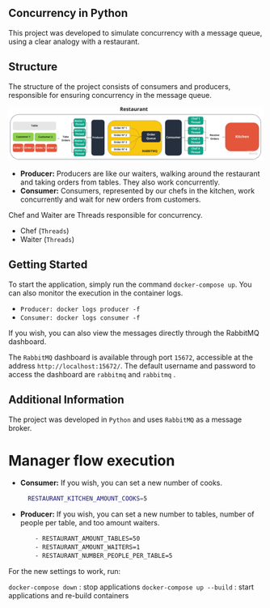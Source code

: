 ## Concurrency in Python
This project was developed to simulate concurrency with a message queue, using a clear analogy with a restaurant.

## Structure

The structure of the project consists of consumers and producers, responsible for ensuring concurrency in the message queue.

<p align="center">
  <img src="architecture.jpg" alt="ARCHTECTURE">
</p>


- **Producer:** Producers are like our waiters, walking around the restaurant and taking orders from tables. They also work concurrently.
- **Consumer:** Consumers, represented by our chefs in the kitchen, work concurrently and wait for new orders from customers.

Chef and Waiter are Threads responsible for concurrency.

- Chef (`Threads`)
- Waiter (`Threads`)


## Getting Started

To start the application, simply run the command `docker-compose up`. 
You can also monitor the execution in the container logs.

- `Producer: docker logs producer -f`
- `Consumer: docker logs consumer -f`


If you wish, you can also view the messages directly through the RabbitMQ dashboard.

The `RabbitMQ` dashboard is available through port `15672`, accessible at the address `http://localhost:15672/`. The default username and password to access the dashboard are `rabbitmq` and `rabbitmq` .

## Additional Information

The project was developed in `Python` and uses `RabbitMQ` as a message broker.

# Manager flow execution

- **Consumer:** If you wish, you can set a new number of cooks.
  ```bash
    RESTAURANT_KITCHEN_AMOUNT_COOKS=5 
  ```
- **Producer:** If you wish, you can set a new number to tables, number of people per table, and too amount waiters.

  ```bash
      - RESTAURANT_AMOUNT_TABLES=50
      - RESTAURANT_AMOUNT_WAITERS=1
      - RESTAURANT_NUMBER_PEOPLE_PER_TABLE=5
  ```

For the new settings to work, run:

`docker-compose down` : stop applications
`docker-compose up --build` : start applications and re-build containers
